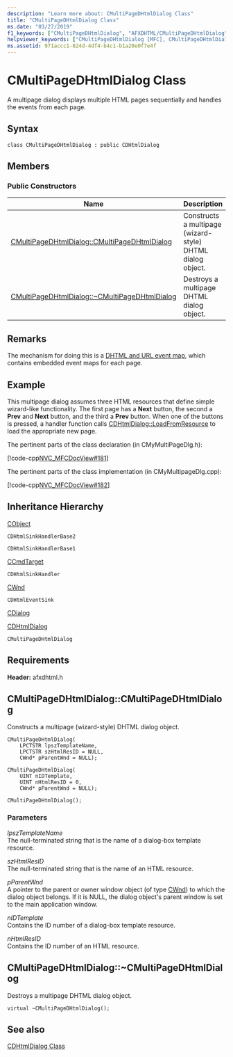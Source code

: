 ```yaml
---
description: "Learn more about: CMultiPageDHtmlDialog Class"
title: "CMultiPageDHtmlDialog Class"
ms.date: "03/27/2019"
f1_keywords: ["CMultiPageDHtmlDialog", "AFXDHTML/CMultiPageDHtmlDialog", "AFXDHTML/CMultiPageDHtmlDialog::CMultiPageDHtmlDialog"]
helpviewer_keywords: ["CMultiPageDHtmlDialog [MFC], CMultiPageDHtmlDialog"]
ms.assetid: 971accc1-824d-4df4-b4c1-b1a20e0f7e4f
---
```

# CMultiPageDHtmlDialog Class

A multipage dialog displays multiple HTML pages sequentially and handles the events from each page.

## Syntax

```
class CMultiPageDHtmlDialog : public CDHtmlDialog
```

## Members

### Public Constructors

|Name|Description|
|----------|-----------------|
|[CMultiPageDHtmlDialog::CMultiPageDHtmlDialog](#cmultipagedhtmldialog)|Constructs a multipage (wizard-style) DHTML dialog object.|
|[CMultiPageDHtmlDialog::~CMultiPageDHtmlDialog](#_dtorcmultipagedhtmldialog)|Destroys a multipage DHTML dialog object.|

## Remarks

The mechanism for doing this is a [DHTML and URL event map](dhtml-event-maps.md), which contains embedded event maps for each page.

## Example

This multipage dialog assumes three HTML resources that define simple wizard-like functionality. The first page has a **Next** button, the second a **Prev** and **Next** button, and the third a **Prev** button. When one of the buttons is pressed, a handler function calls [CDHtmlDialog::LoadFromResource](../../mfc/reference/cdhtmldialog-class.md#loadfromresource) to load the appropriate new page.

The pertinent parts of the class declaration (in CMyMultiPageDlg.h):

[!code-cpp[NVC_MFCDocView#181](../../mfc/codesnippet/cpp/cmultipagedhtmldialog-class_1.h)]

The pertinent parts of the class implementation (in CMyMultipageDlg.cpp):

[!code-cpp[NVC_MFCDocView#182](../../mfc/codesnippet/cpp/cmultipagedhtmldialog-class_2.cpp)]

## Inheritance Hierarchy

[CObject](../../mfc/reference/cobject-class.md)

`CDHtmlSinkHandlerBase2`

`CDHtmlSinkHandlerBase1`

[CCmdTarget](../../mfc/reference/ccmdtarget-class.md)

`CDHtmlSinkHandler`

[CWnd](../../mfc/reference/cwnd-class.md)

`CDHtmlEventSink`

[CDialog](../../mfc/reference/cdialog-class.md)

[CDHtmlDialog](../../mfc/reference/cdhtmldialog-class.md)

`CMultiPageDHtmlDialog`

## Requirements

**Header:** afxdhtml.h

## <a name="cmultipagedhtmldialog"></a> CMultiPageDHtmlDialog::CMultiPageDHtmlDialog

Constructs a multipage (wizard-style) DHTML dialog object.

```
CMultiPageDHtmlDialog(
    LPCTSTR lpszTemplateName,
    LPCTSTR szHtmlResID = NULL,
    CWnd* pParentWnd = NULL);

CMultiPageDHtmlDialog(
    UINT nIDTemplate,
    UINT nHtmlResID = 0,
    CWnd* pParentWnd = NULL);

CMultiPageDHtmlDialog();
```

### Parameters

*lpszTemplateName*<br/>
The null-terminated string that is the name of a dialog-box template resource.

*szHtmlResID*<br/>
The null-terminated string that is the name of an HTML resource.

*pParentWnd*<br/>
A pointer to the parent or owner window object (of type [CWnd](../../mfc/reference/cwnd-class.md)) to which the dialog object belongs. If it is NULL, the dialog object's parent window is set to the main application window.

*nIDTemplate*<br/>
Contains the ID number of a dialog-box template resource.

*nHtmlResID*<br/>
Contains the ID number of an HTML resource.

## <a name="_dtorcmultipagedhtmldialog"></a> CMultiPageDHtmlDialog::~CMultiPageDHtmlDialog

Destroys a multipage DHTML dialog object.

```
virtual ~CMultiPageDHtmlDialog();
```

## See also

[CDHtmlDialog Class](../../mfc/reference/cdhtmldialog-class.md)
